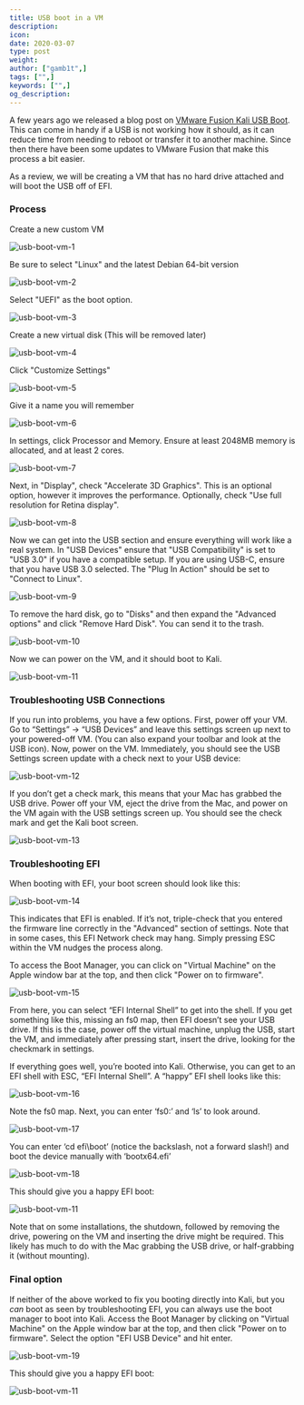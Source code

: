 ```yaml
---
title: USB boot in a VM
description:
icon:
date: 2020-03-07
type: post
weight:
author: ["gamb1t",]
tags: ["",]
keywords: ["",]
og_description:
---
```


A few years ago we released a blog post on [VMware Fusion Kali USB Boot](https://www.kali.org/news/vmware-fusion-kali-usb-boot/). This can come in handy if a USB is not working how it should, as it can reduce time from needing to reboot or transfer it to another machine. Since then there have been some updates to VMware Fusion that make this process a bit easier.

As a review, we will be creating a VM that has no hard drive attached and will boot the USB off of EFI.

### Process

Create a new custom VM

![usb-boot-vm-1](usb-boot-vm-1.png)

Be sure to select "Linux" and the latest Debian 64-bit version

![usb-boot-vm-2](usb-boot-vm-2.png)

Select "UEFI" as the boot option.

![usb-boot-vm-3](usb-boot-vm-3.png)

Create a new virtual disk (This will be removed later)

![usb-boot-vm-4](usb-boot-vm-4.png)

Click "Customize Settings"

![usb-boot-vm-5](usb-boot-vm-5.png)

Give it a name you will remember

![usb-boot-vm-6](usb-boot-vm-6.png)

In settings, click Processor and Memory. Ensure at least 2048MB memory is allocated, and at least 2 cores.

![usb-boot-vm-7](usb-boot-vm-7.png)

Next, in "Display", check "Accelerate 3D Graphics". This is an optional option, however it improves the performance. Optionally, check "Use full resolution for Retina display".

![usb-boot-vm-8](usb-boot-vm-8.png)

Now we can get into the USB section and ensure everything will work like a real system. In "USB Devices" ensure that "USB Compatibility" is set to "USB 3.0" if you have a compatible setup. If you are using USB-C, ensure that you have USB 3.0 selected. The "Plug In Action" should be set to "Connect to Linux".

![usb-boot-vm-9](usb-boot-vm-9.png)

To remove the hard disk, go to "Disks" and then expand the "Advanced options" and click "Remove Hard Disk". You can send it to the trash.

![usb-boot-vm-10](usb-boot-vm-10.png)

Now we can power on the VM, and it should boot to Kali.

![usb-boot-vm-11](usb-boot-vm-11.png)

### Troubleshooting USB Connections

If you run into problems, you have a few options. First, power off your VM. Go to “Settings” -> “USB Devices” and leave this settings screen up next to your powered-off VM. (You can also expand your toolbar and look at the USB icon). Now, power on the VM. Immediately, you should see the USB Settings screen update with a check next to your USB device:

![usb-boot-vm-12](usb-boot-vm-12.png)

If you don’t get a check mark, this means that your Mac has grabbed the USB drive. Power off your VM, eject the drive from the Mac, and power on the VM again with the USB settings screen up. You should see the check mark and get the Kali boot screen.

![usb-boot-vm-13](usb-boot-vm-13.png)

### Troubleshooting EFI

When booting with EFI, your boot screen should look like this:

![usb-boot-vm-14](usb-boot-vm-14.png)

This indicates that EFI is enabled. If it’s not, triple-check that you entered the firmware line correctly in the "Advanced" section of settings. Note that in some cases, this EFI Network check may hang. Simply pressing ESC within the VM nudges the process along.

To access the Boot Manager, you can click on "Virtual Machine" on the Apple window bar at the top, and then click "Power on to firmware".

![usb-boot-vm-15](usb-boot-vm-15.png)

From here, you can select “EFI Internal Shell” to get into the shell. If you get something like this, missing an fs0 map, then EFI doesn’t see your USB drive. If this is the case, power off the virtual machine, unplug the USB, start the VM, and immediately after pressing start, insert the drive, looking for the checkmark in settings.

If everything goes well, you’re booted into Kali. Otherwise, you can get to an EFI shell with ESC, “EFI Internal Shell”. A “happy” EFI shell looks like this:

![usb-boot-vm-16](usb-boot-vm-16.png)

Note the fs0 map. Next, you can enter ‘fs0:’ and ‘ls’ to look around.

![usb-boot-vm-17](usb-boot-vm-17.png)

You can enter ‘cd efi\boot’ (notice the backslash, not a forward slash!) and boot the device manually with ‘bootx64.efi’

![usb-boot-vm-18](usb-boot-vm-18.png)

This should give you a happy EFI boot:

![usb-boot-vm-11](usb-boot-vm-11.png)

Note that on some installations, the shutdown, followed by removing the drive, powering on the VM and inserting the drive might be required. This likely has much to do with the Mac grabbing the USB drive, or half-grabbing it (without mounting).

### Final option

If neither of the above worked to fix you booting directly into Kali, but you _can_ boot as seen by troubleshooting EFI, you can always use the boot manager to boot into Kali. Access the Boot Manager by clicking on "Virtual Machine" on the Apple window bar at the top, and then click "Power on to firmware". Select the option "EFI USB Device" and hit enter.

![usb-boot-vm-19](usb-boot-vm-19.png)

This should give you a happy EFI boot:

![usb-boot-vm-11](usb-boot-vm-11.png)
